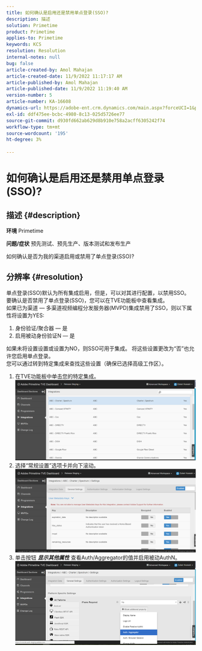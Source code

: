 ```yaml
---
title: 如何确认是启用还是禁用单点登录(SSO)?
description: 描述
solution: Primetime
product: Primetime
applies-to: Primetime
keywords: KCS
resolution: Resolution
internal-notes: null
bug: false
article-created-by: Amol Mahajan
article-created-date: 11/9/2022 11:17:17 AM
article-published-by: Amol Mahajan
article-published-date: 11/9/2022 11:19:40 AM
version-number: 5
article-number: KA-16608
dynamics-url: https://adobe-ent.crm.dynamics.com/main.aspx?forceUCI=1&pagetype=entityrecord&etn=knowledgearticle&id=a336b00b-2060-ed11-9561-6045bd006268
exl-id: ddf475ee-bcbc-4980-8c13-025d5726ee77
source-git-commit: d930fd662ab629d8b910e758a2acff6305242f74
workflow-type: tm+mt
source-wordcount: '195'
ht-degree: 3%

---
```


# 如何确认是启用还是禁用单点登录(SSO)?

## 描述 {#description}

<b>环境</b>
Primetime


<b>问题/症状</b>
预先测试、预先生产、版本测试和发布生产

如何确认是否为我的渠道启用或禁用了单点登录(SSO)?


## 分辨率 {#resolution}

单点登录(SSO)默认为所有集成启用，但是，可以对其进行配置，以禁用SSO。<br>要确认是否禁用了单点登录(SSO)，您可以在TVE功能板中查看集成。<br>如果已为渠道 — 多渠道视频编程分发服务器(MVPD)集成禁用了SSO，则以下属性将设置为YES:<br>
1. 身份验证/聚合器 — 是
2. 启用被动身份验证N — 是

如果未将设置设置或设置为NO，则SSO可用于集成。 将这些设置更改为“否”也允许您启用单点登录。<br>您可以通过转到特定集成来查找这些设置（确保已选择高级工作区）。
1. 在TVE功能板中单击您的特定集成。![](assets/6664dc8b-ff71-eb11-a812-00224809a536.png)
2. 选择“常规设置”选项卡并向下滚动。![](assets/ecedf1a3-ff71-eb11-a812-00224809a536.png)
3. 单击按钮 <b>*显示其他属性</b>* 查看Auth/Aggregator的值并启用被动AuthN。 ![](assets/1f33e3d9-ff71-eb11-a812-00224809a536.png)
